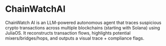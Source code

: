 # ChainWatchAI
ChainWatch AI is an LLM-powered autonomous agent that traces suspicious crypto transactions across multiple blockchains (starting with Solana) using JuliaOS. It reconstructs transaction flows, highlights potential mixers/bridges/hops, and outputs a visual trace + compliance flags.
